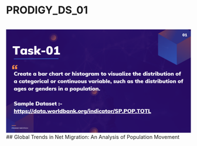 # PRODIGY_DS_01
<br>
<img src="https://github.com/ajayvighnesh/PRODIGY_DS_01/blob/main/DS_TASK 01.png"   >
## Global Trends in Net Migration: An Analysis of Population Movement
